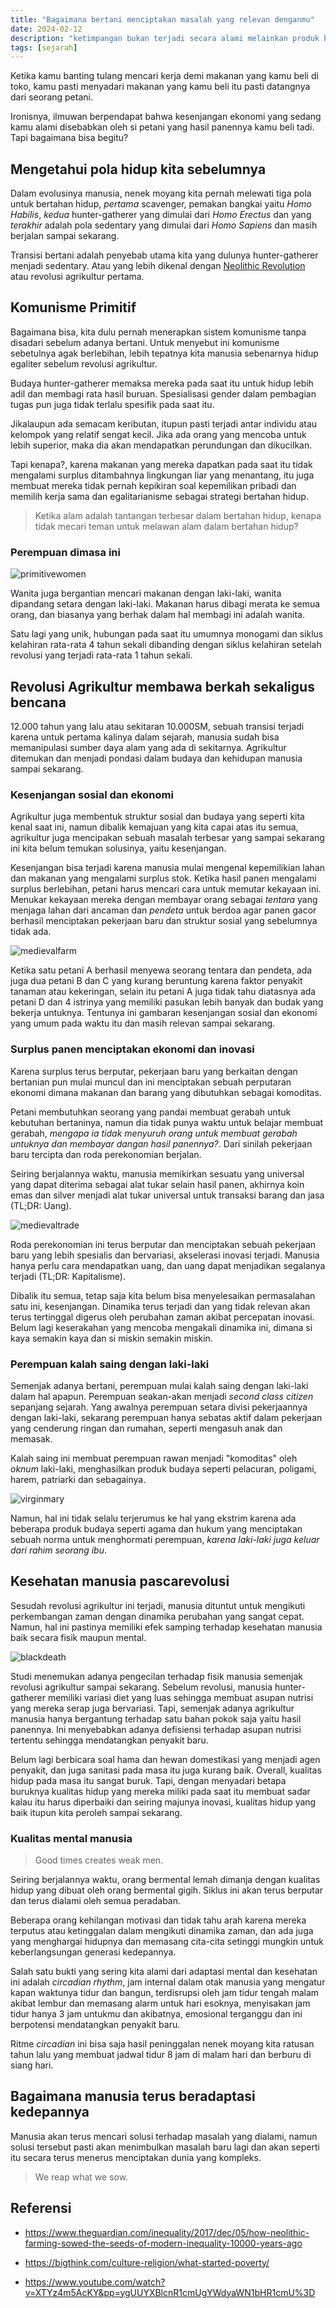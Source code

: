 ```yaml
---
title: "Bagaimana bertani menciptakan masalah yang relevan denganmu"
date: 2024-02-12
description: "ketimpangan bukan terjadi secara alami melainkan produk buatan manusia itu sendiri, buah hasil dari revolusi agrikultur pertama"
tags: [sejarah]
---
```


Ketika kamu banting tulang mencari kerja demi makanan yang kamu beli di toko, kamu pasti menyadari makanan yang kamu beli itu pasti datangnya dari seorang petani.

Ironisnya, ilmuwan berpendapat bahwa kesenjangan ekonomi yang sedang kamu alami disebabkan oleh si petani yang hasil panennya kamu beli tadi. Tapi bagaimana bisa begitu?

## Mengetahui pola hidup kita sebelumnya

Dalam evolusinya manusia, nenek moyang kita pernah melewati tiga pola untuk bertahan hidup, *pertama* scavenger, pemakan bangkai yaitu *Homo Habilis*, *kedua* hunter-gatherer yang dimulai dari *Homo Erectus* dan yang *terakhir* adalah pola sedentary yang dimulai dari *Homo Sapiens* dan masih berjalan sampai sekarang.

Transisi bertani adalah penyebab utama kita yang dulunya hunter-gatherer menjadi sedentary. Atau yang lebih dikenal dengan [Neolithic Revolution](https://en.wikipedia.org/wiki/Neolithic_Revolution) atau revolusi agrikultur pertama.

## Komunisme Primitif

Bagaimana bisa, kita dulu pernah menerapkan sistem komunisme tanpa disadari sebelum adanya bertani. Untuk menyebut ini komunisme sebetulnya agak berlebihan, lebih tepatnya kita manusia sebenarnya hidup egaliter sebelum revolusi agrikultur.

Budaya hunter-gatherer memaksa mereka pada saat itu untuk hidup lebih adil dan membagi rata hasil buruan. Spesialisasi gender dalam pembagian tugas pun juga tidak terlalu spesifik pada saat itu. 

Jikalaupun ada semacam keributan, itupun pasti terjadi antar individu atau kelompok yang relatif sengat kecil. Jika ada orang yang mencoba untuk lebih superior, maka dia akan mendapatkan perundungan dan dikucilkan.

Tapi kenapa?, karena makanan yang mereka dapatkan pada saat itu tidak mengalami surplus ditambahnya lingkungan liar yang menantang, itu juga membuat mereka tidak pernah kepikiran soal kepemilikan pribadi dan memilih kerja sama dan egalitarianisme sebagai strategi bertahan hidup.

> Ketika alam adalah tantangan terbesar dalam bertahan hidup, kenapa tidak mecari teman untuk melawan alam dalam bertahan hidup?

### Perempuan dimasa ini

![primitivewomen](img/img02.jpg "Cowok modern pasti bakal kalah kalo adu jotos sama cewek neolithic")

Wanita juga bergantian mencari makanan dengan laki-laki, wanita dipandang setara dengan laki-laki. Makanan harus dibagi merata ke semua orang, dan biasanya yang berhak dalam hal membagi ini adalah wanita.

Satu lagi yang unik, hubungan pada saat itu umumnya monogami dan siklus kelahiran rata-rata 4 tahun sekali dibanding dengan siklus kelahiran setelah revolusi yang terjadi rata-rata 1 tahun sekali.

## Revolusi Agrikultur membawa berkah sekaligus bencana

12.000 tahun yang lalu atau sekitaran 10.000SM, sebuah transisi terjadi karena untuk pertama kalinya dalam sejarah, manusia sudah bisa memanipulasi sumber daya alam yang ada di sekitarnya. Agrikultur ditemukan dan menjadi pondasi dalam budaya dan kehidupan manusia sampai sekarang.

### Kesenjangan sosial dan ekonomi

Agrikultur juga membentuk struktur sosial dan budaya yang seperti kita kenal saat ini, namun dibalik kemajuan yang kita capai atas itu semua, agrikultur juga mencipakan sebuah masalah terbesar yang sampai sekarang ini kita belum temukan solusinya, yaitu kesenjangan.

Kesenjangan bisa terjadi karena manusia mulai mengenal kepemilikian lahan dan makanan yang mengalami surplus stok. Ketika hasil panen mengalami surplus berlebihan, petani harus mencari cara untuk memutar kekayaan ini. Menukar kekayaan mereka dengan membayar orang sebagai *tentara* yang menjaga lahan dari ancaman dan *pendeta* untuk berdoa agar panen gacor berhasil menciptakan pekerjaan baru dan struktur sosial yang sebelumnya tidak ada.

![medievalfarm](img/img03.jpg "")

Ketika satu petani A berhasil menyewa seorang tentara dan pendeta, ada juga dua petani B dan C yang kurang beruntung karena faktor penyakit tanaman atau kekeringan, selain itu petani A juga tidak tahu diatasnya ada petani D dan 4 istrinya yang memiliki pasukan lebih banyak dan budak yang bekerja untuknya. Tentunya ini gambaran kesenjangan sosial dan ekonomi yang umum pada waktu itu dan masih relevan sampai sekarang.

### Surplus panen menciptakan ekonomi dan inovasi

Karena surplus terus berputar, pekerjaan baru yang berkaitan dengan bertanian pun mulai muncul dan ini menciptakan sebuah perputaran ekonomi dimana makanan dan barang yang dibutuhkan sebagai komoditas.

Petani membutuhkan seorang yang pandai membuat gerabah untuk kebutuhan bertaninya, namun dia tidak punya waktu untuk belajar membuat gerabah, *mengapa ia tidak menyuruh orang untuk membuat gerabah untuknya dan membayar dangan hasil panennya?*. Dari sinilah pekerjaan baru tercipta dan roda perekonomian berjalan.

Seiring berjalannya waktu, manusia memikirkan sesuatu yang universal yang dapat diterima sebagai alat tukar selain hasil panen, akhirnya koin emas dan silver menjadi alat tukar universal untuk transaksi barang dan jasa (TL;DR: Uang).

![medievaltrade](img/img04.jpg "Berdagang adalah pekerjaan yang akan terus relevan selama bertani masih eksis")

Roda perekonomian ini terus berputar dan menciptakan sebuah pekerjaan baru yang lebih spesialis dan bervariasi, akselerasi inovasi terjadi. Manusia hanya perlu cara mendapatkan uang, dan uang dapat menjadikan segalanya terjadi (TL;DR: Kapitalisme).

Dibalik itu semua, tetap saja kita belum bisa menyelesaikan permasalahan satu ini, kesenjangan. Dinamika terus terjadi dan yang tidak relevan akan terus tertinggal digerus oleh perubahan zaman akibat percepatan inovasi. Belum lagi keserakahan yang mencoba mengakali dinamika ini, dimana si kaya semakin kaya dan si miskin semakin miskin.

### Perempuan kalah saing dengan laki-laki

Semenjak adanya bertani, perempuan mulai kalah saing dengan laki-laki dalam hal apapun. Perempuan seakan-akan menjadi *second class citizen* sepanjang sejarah. Yang awalnya perempuan setara divisi pekerjaannya dengan laki-laki, sekarang perempuan hanya sebatas aktif dalam pekerjaan yang cenderung ringan dan rumahan, seperti mengasuh anak dan memasak.

Kalah saing ini membuat perempuan rawan menjadi "komoditas" oleh *oknum* laki-laki, menghasilkan produk budaya seperti pelacuran, poligami, harem, patriarki dan sebagainya.

![virginmary](img/img05.jpg "Blessed virgin mary")

Namun, hal ini tidak selalu terjerumus ke hal yang ekstrim karena ada beberapa produk budaya seperti agama dan hukum yang menciptakan sebuah norma untuk menghormati perempuan, *karena laki-laki juga keluar dari rahim seorang ibu*.

## Kesehatan manusia pascarevolusi

Sesudah revolusi agrikultur ini terjadi, manusia dituntut untuk mengikuti perkembangan zaman dengan dinamika perubahan yang sangat cepat. Namun, hal ini pastinya memiliki efek samping terhadap kesehatan manusia baik secara fisik maupun mental.

![blackdeath](img/img06.jpg "Black death adalah pandemi mematikan yang memakan kormab jiwa kurang lebih 50 juta jiwa pada masa itu")

Studi menemukan adanya pengecilan terhadap fisik manusia semenjak revolusi agrikultur sampai sekarang. Sebelum revolusi, manusia hunter-gatherer memiliki variasi diet yang luas sehingga membuat asupan nutrisi yang mereka serap juga bervariasi. Tapi, semenjak adanya agrikultur manusia hanya bergantung terhadap satu bahan pokok saja yaitu hasil panennya. Ini menyebabkan adanya defisiensi terhadap asupan nutrisi tertentu sehingga mendatangkan penyakit baru.

Belum lagi berbicara soal hama dan hewan domestikasi yang menjadi agen penyakit, dan juga sanitasi pada masa itu juga kurang baik. Overall, kualitas hidup pada masa itu sangat buruk. Tapi, dengan menyadari betapa buruknya kualitas hidup yang mereka miliki pada saat itu membuat sadar kalau itu harus diperbaiki dan seiring majunya inovasi, kualitas hidup yang baik itupun kita peroleh sampai sekarang.

### Kualitas mental manusia

> Good times creates weak men.

Seiring berjalannya waktu, orang bermental lemah dimanja dengan kualitas hidup yang dibuat oleh orang bermental gigih. Siklus ini akan terus berputar dan terus dialami oleh semua peradaban.

Beberapa orang kehilangan motivasi dan tidak tahu arah karena mereka terputus atau ketinggalan dalam mengikuti dinamika zaman, dan ada juga yang menghargai hidupnya dan memasang cita-cita setinggi mungkin untuk keberlangsungan generasi kedepannya.

Salah satu bukti yang sering kita alami dari adaptasi mental dan kesehatan ini adalah *circadian rhythm*, jam internal dalam otak manusia yang mengatur kapan waktunya tidur dan bangun, terdisrupsi oleh jam tidur tengah malam akibat lembur dan memasang alarm untuk hari esoknya, menyisakan jam tidur hanya 3 jam untukmu dan akibatnya, emosional terganggu dan ini berpotensi mendatangkan penyakit baru.

Ritme *circadian* ini bisa saja hasil peninggalan nenek moyang kita ratusan tahun lalu yang membuat jadwal tidur 8 jam di malam hari dan berburu di siang hari.

## Bagaimana manusia terus beradaptasi kedepannya

Manusia akan terus mencari solusi terhadap masalah yang dialami, namun solusi tersebut pasti akan menimbulkan masalah baru lagi dan akan seperti itu secara terus menerus menciptakan dunia yang kompleks.

> We reap what we sow.

## Referensi

- https://www.theguardian.com/inequality/2017/dec/05/how-neolithic-farming-sowed-the-seeds-of-modern-inequality-10000-years-ago

- https://bigthink.com/culture-religion/what-started-poverty/

- https://www.youtube.com/watch?v=XTYz4m5AcKY&pp=ygUUYXBlcnR1cmUgYWdyaWN1bHR1cmU%3D
